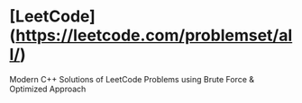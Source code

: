 # [LeetCode] (https://leetcode.com/problemset/all/)
Modern C++ Solutions of LeetCode Problems using Brute Force &amp; Optimized Approach  
